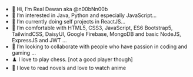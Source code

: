 - 👋 Hi, I’m Real Dewan aka @n00bNn00b
- 👀 I’m interested in Java, Python and especially JavaScript...
- 🌱 I’m currently doing self projects in ReactJS...
- 🌱 I’m comfortable with HTML5, CSS3, JavaScript, ES6 Bootstrap5, TailwindCSS, DaisyUI, Google Firebase, MongoDB and basic NodeJS, ExpressJS and JWT ...
- 💞️ I’m looking to collaborate with people who have passion in coding and gaming ...
- ♟️  I love to play chess. [not a good player though] 
- 📖 I love to read novels and love to watch anime

<!---
n00bNn00b/n00bNn00b is a ✨ special ✨ repository because its `README.md` (this file) appears on your GitHub profile.
You can click the Preview link to take a look at your changes.
--->
